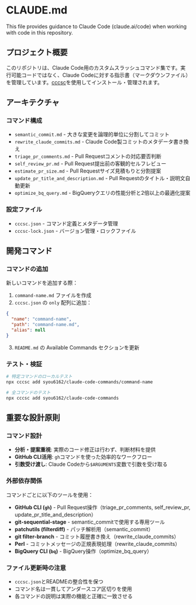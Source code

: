 # CLAUDE.md

This file provides guidance to Claude Code (claude.ai/code) when working with code in this repository.

## プロジェクト概要

このリポジトリは、Claude Code用のカスタムスラッシュコマンド集です。実行可能コードではなく、Claude Codeに対する指示書（マークダウンファイル）を管理しています。[cccsc](https://github.com/hiragram/cccsc)を使用してインストール・管理されます。

## アーキテクチャ

### コマンド構成
- `semantic_commit.md` - 大きな変更を論理的単位に分割してコミット
- `rewrite_claude_commits.md` - Claude Code製コミットのメタデータ書き換え
- `triage_pr_comments.md` - Pull Requestコメントの対応要否判断
- `self_review_pr.md` - Pull Request提出前の客観的セルフレビュー
- `estimate_pr_size.md` - Pull Requestサイズ見積もりと分割提案
- `update_pr_title_and_description.md` - Pull Requestのタイトル・説明文自動更新
- `optimize_bq_query.md` - BigQueryクエリの性能分析と2倍以上の最適化提案

### 設定ファイル
- `cccsc.json` - コマンド定義とメタデータ管理
- `cccsc-lock.json` - バージョン管理・ロックファイル

## 開発コマンド

### コマンドの追加
新しいコマンドを追加する際：

1. `command-name.md` ファイルを作成
2. `cccsc.json` の `only` 配列に追加：
```json
{
  "name": "command-name",
  "path": "command-name.md", 
  "alias": null
}
```
3. `README.md` の Available Commands セクションを更新

### テスト・検証
```bash
# 特定コマンドのローカルテスト
npx cccsc add syou6162/claude-code-commands/command-name

# 全コマンドのテスト
npx cccsc add syou6162/claude-code-commands
```

## 重要な設計原則

### コマンド設計
- **分析・提案重視**: 実際のコード修正は行わず、判断材料を提供
- **GitHub CLI活用**: `gh`コマンドを使った効率的なワークフロー
- **引数受け渡し**: Claude Codeから`$ARGUMENTS`変数で引数を受け取る

### 外部依存関係
コマンドごとに以下のツールを使用：
- **GitHub CLI (`gh`)** - Pull Request操作（triage_pr_comments, self_review_pr, update_pr_title_and_description）
- **git-sequential-stage** - semantic_commitで使用する専用ツール
- **patchutils (filterdiff)** - パッチ解析用（semantic_commit）
- **git filter-branch** - コミット履歴書き換え（rewrite_claude_commits）
- **Perl** - コミットメッセージの正規表現処理（rewrite_claude_commits）
- **BigQuery CLI (`bq`)** - BigQuery操作（optimize_bq_query）

### ファイル更新時の注意
- `cccsc.json`とREADMEの整合性を保つ
- コマンド名は一貫してアンダースコア区切りを使用
- 各コマンドの説明は実際の機能と正確に一致させる